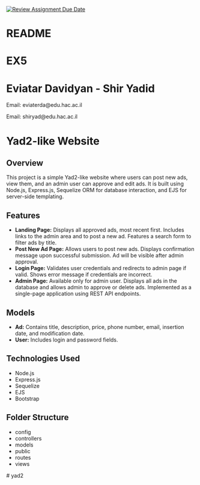 [![Review Assignment Due Date](https://classroom.github.com/assets/deadline-readme-button-24ddc0f5d75046c5622901739e7c5dd533143b0c8e959d652212380cedb1ea36.svg)](https://classroom.github.com/a/KnqVbps7)
# README 
<h1>EX5</h1>
<h1>Eviatar Davidyan - Shir Yadid</h1>
<p>Email: eviaterda@edu.hac.ac.il</p>
<p>Email: shiryad@edu.hac.ac.il</p>

<h1>Yad2-like Website</h1>

<h2>Overview</h2>
<p>This project is a simple Yad2-like website where users can post new ads, view them, and an admin user can approve and edit ads. It is built using Node.js, Express.js, Sequelize ORM for database interaction, and EJS for server-side templating.</p>

<h2>Features</h2>
<ul>
    <li><strong>Landing Page:</strong> Displays all approved ads, most recent first. Includes links to the admin area and to post a new ad. Features a search form to filter ads by title.</li>
    <li><strong>Post New Ad Page:</strong> Allows users to post new ads. Displays confirmation message upon successful submission. Ad will be visible after admin approval.</li>
    <li><strong>Login Page:</strong> Validates user credentials and redirects to admin page if valid. Shows error message if credentials are incorrect.</li>
    <li><strong>Admin Page:</strong> Available only for admin user. Displays all ads in the database and allows admin to approve or delete ads. Implemented as a single-page application using REST API endpoints.</li>
</ul>

<h2>Models</h2>
<ul>
    <li><strong>Ad:</strong> Contains title, description, price, phone number, email, insertion date, and modification date.</li>
    <li><strong>User:</strong> Includes login and password fields.</li>
</ul>


<h2>Technologies Used</h2>
<ul>
    <li>Node.js</li>
    <li>Express.js</li>
    <li>Sequelize</li>
    <li>EJS</li>
    <li>Bootstrap</li>
</ul>

<h2>Folder Structure</h2>
<ul>
    <li>config</li>
    <li>controllers</li>
    <li>models</li>
    <li>public</li>
    <li>routes</li>
    <li>views</li>
</ul>
#   y a d 2 
 
 